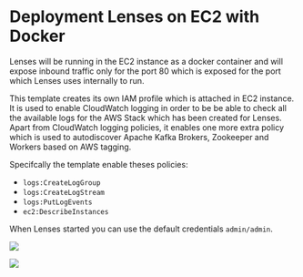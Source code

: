 # Deployment Lenses on EC2 with Docker

Lenses will be running in the EC2 instance as a docker container and will expose inbound traffic only for the port 80 which is exposed for the port which Lenses uses internally to run.

This template creates its own IAM profile which is attached in EC2 instance. It is used to enable CloudWatch logging in order to be be able to check all the available logs for the AWS Stack which has been created for Lenses. Apart from CloudWatch logging policies, it enables one more extra policy which is used to autodiscover Apache Kafka Brokers, Zookeeper and Workers based on AWS tagging.

Specifcally the template enable theses policies:

- `logs:CreateLogGroup`
- `logs:CreateLogStream`
- `logs:PutLogEvents`
- `ec2:DescribeInstances`

When Lenses started you can use the default credentials `admin/admin`.

<a href="https://s3.eu-west-2.amazonaws.com/lenses-templates/docker/ec2-docker.yml" target="_blank">
    <img src="https://s3.amazonaws.com/cloudformation-examples/cloudformation-launch-stack.png"/>
</a>

![](https://s3.eu-west-2.amazonaws.com/lenses-marketplace-diagrams/ec2-diagram/aws-ec2-lenses.png)
